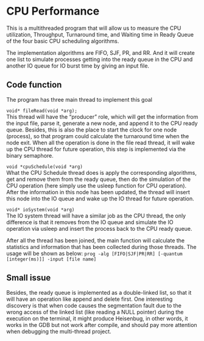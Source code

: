 # CPU Performance
This is a multithreaded program that will allow us to measure the CPU utilization, Throughput, Turnaround time, and Waiting time in Ready Queue of the four basic CPU scheduling algorithms.

The implementation algorithms are FIFO, SJF, PR, and RR. And it will create one list to simulate processes getting into the ready queue in the CPU and another IO queue for IO burst time by giving an input file.

## Code function
The program has three main thread to implement this goal

`void* fileRead(void *arg);`<br />
This thread will have the “producer” role, which will get the information from the input file, parse it, generate a new node, and append it to the CPU ready queue. Besides, this is also the place to start the clock for one node (process), so that program could calculate the turnaround time when the node exit. When all the operation is done in the file read thread, it will wake up the CPU thread for future operation, this step is implemented via the binary semaphore.

`void *cpuSchedule(void *arg)`<br />
What the CPU Schedule thread does is apply the corresponding algorithms, get and remove them from the ready queue, then do the simulation of the CPU operation (here simply use the usleep function for CPU operation). After the information in this node has been updated, the thread will insert this node into the IO queue and wake up the IO thread for future operation.

`void* ioSystem(void *arg)`<br />
The IO system thread will have a similar job as the CPU thread, the only difference is that it removes from the IO queue and simulate the IO operation via usleep and insert the process back to the CPU ready queue.

After all the thread has been joined, the main function will calculate the statistics and information that has been collected during those threads. The usage will be shown as below:
`prog -alg [FIFO|SJF|PR|RR] [-quantum [integer(ms)]] -input [file name]`

## Small issue
Besides, the ready queue is implemented as a double-linked list, so that it will have an operation like append and delete first. One interesting discovery is that when code causes the segmentation fault due to the wrong access of the linked list (like reading a NULL pointer) during the execution on the terminal, it might produce Heisenbug, in other words, it works in the GDB but not work after compile, and should pay more attention when debugging the multi-thread project.
